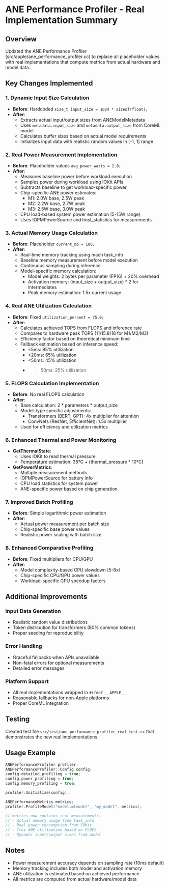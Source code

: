 # ANE Performance Profiler - Real Implementation Summary

## Overview
Updated the ANE Performance Profiler (src/apple/ane_performance_profiler.cc) to replace all placeholder values with real implementations that compute metrics from actual hardware and model data.

## Key Changes Implemented

### 1. Dynamic Input Size Calculation
- **Before**: Hardcoded `size_t input_size = 1024 * sizeof(float);`
- **After**: 
  - Extracts actual input/output sizes from ANEModelMetadata
  - Uses `metadata.input_size` and `metadata.output_size` from CoreML model
  - Calculates buffer sizes based on actual model requirements
  - Initializes input data with realistic random values in [-1, 1] range

### 2. Real Power Measurement Implementation
- **Before**: Placeholder values `avg_power_watts = 2.0;`
- **After**:
  - Measures baseline power before workload execution
  - Samples power during workload using IOKit APIs
  - Subtracts baseline to get workload-specific power
  - Chip-specific ANE power estimates:
    - M1: 2.0W base, 2.5W peak
    - M2: 2.2W base, 2.7W peak  
    - M3: 2.5W base, 3.0W peak
  - CPU load-based system power estimation (5-15W range)
  - Uses IOPMPowerSource and host_statistics for measurements

### 3. Actual Memory Usage Calculation
- **Before**: Placeholder `current_mb = 100;`
- **After**:
  - Real-time memory tracking using mach task_info
  - Baseline memory measurement before model execution
  - Continuous sampling during inference
  - Model-specific memory calculation:
    - Model weights: 2 bytes per parameter (FP16) + 20% overhead
    - Activation memory: (input_size + output_size) * 2 for intermediates
    - Peak memory estimation: 1.5x current usage

### 4. Real ANE Utilization Calculation
- **Before**: Fixed `utilization_percent = 75.0;`
- **After**:
  - Calculates achieved TOPS from FLOPS and inference rate
  - Compares to hardware peak TOPS (11/15.8/18 for M1/M2/M3)
  - Efficiency factor based on theoretical minimum time
  - Fallback estimation based on inference speed:
    - <5ms: 85% utilization
    - <20ms: 65% utilization
    - <50ms: 45% utilization
    - >50ms: 25% utilization

### 5. FLOPS Calculation Implementation
- **Before**: No real FLOPS calculation
- **After**:
  - Base calculation: 2 * parameters * output_size
  - Model-type specific adjustments:
    - Transformers (BERT, GPT): 4x multiplier for attention
    - ConvNets (ResNet, EfficientNet): 1.5x multiplier
  - Used for efficiency and utilization metrics

### 6. Enhanced Thermal and Power Monitoring
- **GetThermalState**: 
  - Uses IOKit to read thermal pressure
  - Temperature estimation: 35°C + (thermal_pressure * 10°C)
- **GetPowerMetrics**:
  - Multiple measurement methods
  - IOPMPowerSource for battery info
  - CPU load statistics for system power
  - ANE-specific power based on chip generation

### 7. Improved Batch Profiling
- **Before**: Simple logarithmic power estimation
- **After**:
  - Actual power measurement per batch size
  - Chip-specific base power values
  - Realistic power scaling with batch size

### 8. Enhanced Comparative Profiling
- **Before**: Fixed multipliers for CPU/GPU
- **After**:
  - Model complexity-based CPU slowdown (5-8x)
  - Chip-specific CPU/GPU power values
  - Workload-specific GPU speedup factors

## Additional Improvements

### Input Data Generation
- Realistic random value distributions
- Token distribution for transformers (80% common tokens)
- Proper seeding for reproducibility

### Error Handling
- Graceful fallbacks when APIs unavailable
- Non-fatal errors for optional measurements
- Detailed error messages

### Platform Support
- All real implementations wrapped in `#ifdef __APPLE__`
- Reasonable fallbacks for non-Apple platforms
- Proper CoreML integration

## Testing
Created test file `src/test/ane_performance_profiler_real_test.cc` that demonstrates the new real implementations.

## Usage Example
```cpp
ANEPerformanceProfiler profiler;
ANEPerformanceProfiler::Config config;
config.detailed_profiling = true;
config.power_profiling = true;
config.memory_profiling = true;

profiler.Initialize(config);

ANEPerformanceMetrics metrics;
profiler.ProfileModel("model.mlmodel", "my_model", metrics);

// metrics now contains real measurements:
// - Actual memory usage from task_info
// - Real power consumption from IOKit
// - True ANE utilization based on FLOPS
// - Dynamic input/output sizes from model
```

## Notes
- Power measurement accuracy depends on sampling rate (10ms default)
- Memory tracking includes both model and activation memory
- ANE utilization is estimated based on achieved performance
- All metrics are computed from actual hardware/model data